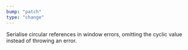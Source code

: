 ```yaml
---
bump: "patch"
type: "change"
---
```


Serialise circular references in window errors, omitting the cyclic value instead of throwing an error.
